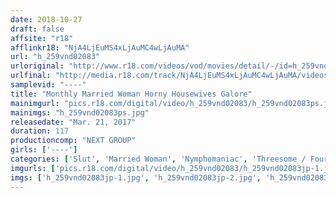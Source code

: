 ```yaml
---
date: 2018-10-27
draft: false
affsite: "r18"
afflinkr18: "NjA4LjEuMS4xLjAuMC4wLjAuMA"
url: "h_259vnd02083"
urloriginal: "http://www.r18.com/videos/vod/movies/detail/-/id=h_259vnd02083"
urlfinal: "http://media.r18.com/track/NjA4LjEuMS4xLjAuMC4wLjAuMA/videos/vod/movies/detail/-/id=h_259vnd02083"
samplevid: "----"
title: "Monthly Married Woman Horny Housewives Galore"
mainimgurl: "pics.r18.com/digital/video/h_259vnd02083/h_259vnd02083ps.jpg"
mainimgs: "h_259vnd02083ps.jpg"
releasedate: "Mar. 21, 2017"
duration: 117
productioncomp: "NEXT GROUP"
girls: ['----']
categories: ['Slut', 'Married Woman', 'Nymphomaniac', 'Threesome / Foursome', 'Compilation']
imgurls: ['pics.r18.com/digital/video/h_259vnd02083/h_259vnd02083jp-1.jpg', 'pics.r18.com/digital/video/h_259vnd02083/h_259vnd02083jp-2.jpg', 'pics.r18.com/digital/video/h_259vnd02083/h_259vnd02083jp-3.jpg', 'pics.r18.com/digital/video/h_259vnd02083/h_259vnd02083jp-4.jpg', 'pics.r18.com/digital/video/h_259vnd02083/h_259vnd02083jp-5.jpg', 'pics.r18.com/digital/video/h_259vnd02083/h_259vnd02083jp-6.jpg', 'pics.r18.com/digital/video/h_259vnd02083/h_259vnd02083jp-7.jpg', 'pics.r18.com/digital/video/h_259vnd02083/h_259vnd02083jp-8.jpg', 'pics.r18.com/digital/video/h_259vnd02083/h_259vnd02083jp-9.jpg', 'pics.r18.com/digital/video/h_259vnd02083/h_259vnd02083jp-10.jpg', 'pics.r18.com/digital/video/h_259vnd02083/h_259vnd02083jp-11.jpg', 'pics.r18.com/digital/video/h_259vnd02083/h_259vnd02083jp-12.jpg', 'pics.r18.com/digital/video/h_259vnd02083/h_259vnd02083jp-13.jpg', 'pics.r18.com/digital/video/h_259vnd02083/h_259vnd02083jp-14.jpg', 'pics.r18.com/digital/video/h_259vnd02083/h_259vnd02083jp-15.jpg', 'pics.r18.com/digital/video/h_259vnd02083/h_259vnd02083jp-16.jpg', 'pics.r18.com/digital/video/h_259vnd02083/h_259vnd02083jp-17.jpg', 'pics.r18.com/digital/video/h_259vnd02083/h_259vnd02083jp-18.jpg', 'pics.r18.com/digital/video/h_259vnd02083/h_259vnd02083jp-19.jpg', 'pics.r18.com/digital/video/h_259vnd02083/h_259vnd02083jp-20.jpg']
imgs: ['h_259vnd02083jp-1.jpg', 'h_259vnd02083jp-2.jpg', 'h_259vnd02083jp-3.jpg', 'h_259vnd02083jp-4.jpg', 'h_259vnd02083jp-5.jpg', 'h_259vnd02083jp-6.jpg', 'h_259vnd02083jp-7.jpg', 'h_259vnd02083jp-8.jpg', 'h_259vnd02083jp-9.jpg', 'h_259vnd02083jp-10.jpg', 'h_259vnd02083jp-11.jpg', 'h_259vnd02083jp-12.jpg', 'h_259vnd02083jp-13.jpg', 'h_259vnd02083jp-14.jpg', 'h_259vnd02083jp-15.jpg', 'h_259vnd02083jp-16.jpg', 'h_259vnd02083jp-17.jpg', 'h_259vnd02083jp-18.jpg', 'h_259vnd02083jp-19.jpg', 'h_259vnd02083jp-20.jpg']
---
```

